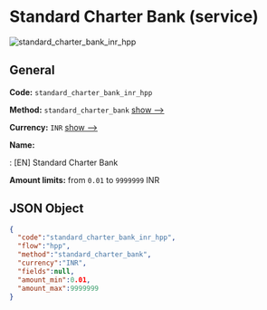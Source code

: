 
# Standard Charter Bank (service) 
![standard_charter_bank_inr_hpp](https://static.openfintech.io/payment_methods/standard_charter_bank_inr_hpp/logo.svg?w=400&c=v0.59.26#w200)  

## General 
 
**Code:** `standard_charter_bank_inr_hpp` 
 
**Method:** `standard_charter_bank` 
 [show -->](/payment-methods/standard_charter_bank/) 
 
**Currency:** `INR` [show -->](/currencies/INR/) 
 
**Name:** 
 
:	[EN] Standard Charter Bank 
 
**Amount limits:** from `0.01` to `9999999` INR 

## JSON Object 

```json
{
  "code":"standard_charter_bank_inr_hpp",
  "flow":"hpp",
  "method":"standard_charter_bank",
  "currency":"INR",
  "fields":null,
  "amount_min":0.01,
  "amount_max":9999999
}
```  
